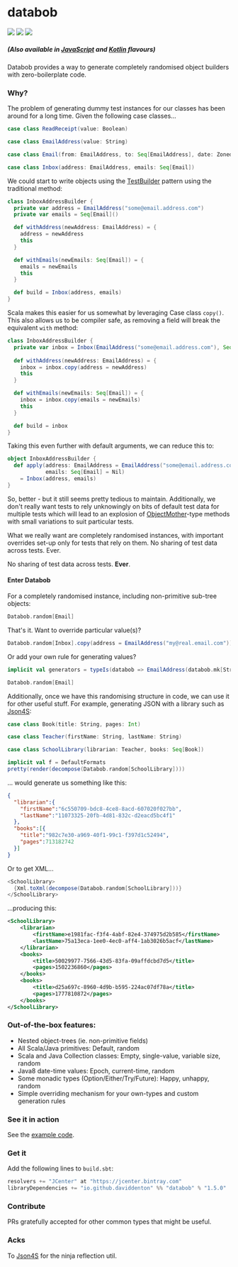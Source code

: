 databob
===========

<a href="https://travis-ci.org/daviddenton/databob.scala.svg?branch=master" target="_top">
<img src="https://travis-ci.org/daviddenton/databob.scala.svg?branch=master"/></a> 
<a href="https://coveralls.io/github/daviddenton/databob.scala?branch=master" target="_top"><img src="https://coveralls.io/repos/daviddenton/databob.scala/badge.svg?branch=master"/></a> 
<a href="https://bintray.com/daviddenton/maven/databob/_latestVersion" target="_top"><img src="https://api.bintray.com/packages/daviddenton/maven/databob/images/download.svg"/></a> 

##### (Also available in [JavaScript](https://github.com/daviddenton/databob) and [Kotlin](https://github.com/daviddenton/databob.kotlin) flavours)

Databob provides a way to generate completely randomised object builders with zero-boilerplate code.

### Why?
The problem of generating dummy test instances for our classes has been around for a long time. Given the following case classes...
```scala
case class ReadReceipt(value: Boolean)

case class EmailAddress(value: String)

case class Email(from: EmailAddress, to: Seq[EmailAddress], date: ZonedDateTime, read: Boolean, subject: String, readReceipt: Try[ReadReceipt])

case class Inbox(address: EmailAddress, emails: Seq[Email])
```

We could start to write objects using the [TestBuilder](http://www.javacodegeeks.com/2013/06/builder-pattern-good-for-code-great-for-tests.html) pattern using the traditional method:
```scala
class InboxAddressBuilder {
  private var address = EmailAddress("some@email.address.com")
  private var emails = Seq[Email]()

  def withAddress(newAddress: EmailAddress) = {
    address = newAddress
    this
  }

  def withEmails(newEmails: Seq[Email]) = {
    emails = newEmails
    this
  }

  def build = Inbox(address, emails)
}
```

Scala makes this easier for us somewhat by leveraging Case class ```copy()```. This also allows us to be compiler safe, as removing 
a field will break the equivalent ```with``` method:
```scala
class InboxAddressBuilder {
  private var inbox = Inbox(EmailAddress("some@email.address.com"), Seq[Email]())
  
  def withAddress(newAddress: EmailAddress) = {
    inbox = inbox.copy(address = newAddress)
    this
  }

  def withEmails(newEmails: Seq[Email]) = {
    inbox = inbox.copy(emails = newEmails)
    this
  }

  def build = inbox
}

```

Taking this even further with default arguments, we can reduce this to:
```scala
object InboxAddressBuilder {
  def apply(address: EmailAddress = EmailAddress("some@email.address.com"),
            emails: Seq[Email] = Nil)
    = Inbox(address, emails)
}
```

So, better - but it still seems pretty tedious to maintain. Additionally, we don't really want tests to rely unknowingly on 
bits of default test data for multiple tests which will lead to an explosion of [ObjectMother](http://martinfowler.com/bliki/ObjectMother.html)-type methods with small variations 
to suit particular tests.

What we really want are completely randomised instances, with important overrides set-up only for tests that rely on them. No sharing of test data across tests. Ever.

No sharing of test data across tests. <b>Ever</b>.

#### Enter Databob
For a completely randomised instance, including non-primitive sub-tree objects:
```scala
Databob.random[Email]
```

That's it. Want to override particular value(s)?
```scala
Databob.random[Inbox].copy(address = EmailAddress("my@real.email.com"))
```

Or add your own rule for generating values?
```scala
implicit val generators = typeIs(databob => EmailAddress(databob.mk[String] + "@" + databob.mk[String] + ".com")) +: Generators.EmptyGenerators

Databob.random[Email]
```

Additionally, once we have this randomising structure in code, we can use it for other useful stuff. For example, generating JSON with
a library such as [Json4S](https://github.com/json4s/json4s):
```scala
case class Book(title: String, pages: Int)

case class Teacher(firstName: String, lastName: String)

case class SchoolLibrary(librarian: Teacher, books: Seq[Book])

implicit val f = DefaultFormats
pretty(render(decompose(Databob.random[SchoolLibrary])))
```

... would generate us something like this:
```json
{
  "librarian":{
    "firstName":"6c550709-bdc8-4ce8-8acd-607020f027bb",
    "lastName":"11073325-20fb-4d81-832c-d2eacd5bc4f1"
  },
  "books":[{
    "title":"982c7e30-a969-40f1-99c1-f397d1c52494",
    "pages":713182742
  }]
}
```

Or to get XML...
```scala
<SchoolLibrary>
  {Xml.toXml(decompose(Databob.random[SchoolLibrary]))}
</SchoolLibrary>
```

...producing this:
```XML
<SchoolLibrary>
    <librarian>
        <firstName>e1981fac-f3f4-4abf-82e4-374975d2b585</firstName>
        <lastName>75a13eca-1ee0-4ec0-aff4-1ab3026b5acf</lastName>
    </librarian>
    <books>
        <title>50029977-7566-43d5-83fa-09affdcbd7d5</title>
        <pages>1502236860</pages>
    </books>
    <books>
        <title>d25a697c-8960-4d9b-b595-224ac07df78a</title>
        <pages>1777810872</pages>
    </books>
</SchoolLibrary>
```

### Out-of-the-box features:
- Nested object-trees (ie. non-primitive fields)
- All Scala/Java primitives: Default, random
- Scala and Java Collection classes: Empty, single-value, variable size, random
- Java8 date-time values: Epoch, current-time, random
- Some monadic types (Option/Either/Try/Future): Happy, unhappy, random
- Simple overriding mechanism for your own-types and custom generation rules

### See it in action
See the [example code](https://github.com/daviddenton/databob.scala/tree/master/src/test/scala/databob/examples).

### Get it
Add the following lines to ```build.sbt```:
```scala
resolvers += "JCenter" at "https://jcenter.bintray.com"
libraryDependencies += "io.github.daviddenton" %% "databob" % "1.5.0"
```

### Contribute
PRs gratefully accepted for other common types that might be useful.

### Acks
To [Json4S](https://github.com/json4s/json4s) for the ninja reflection util.
